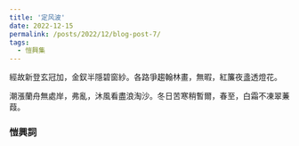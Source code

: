 ```yaml
---
title: '定风波'
date: 2022-12-15
permalink: /posts/2022/12/blog-post-7/
tags:
  - 愷興集
---
```


經故新登玄冠加，金釵半隱碧窗紗。各路爭趨翰林畫，無暇，紅簾夜盞透燈花。

潮漲蘭舟無處岸，弗亂，沐風看盡浪淘沙。冬日苦寒稍暫爾，春至，白霜不凍翠蒹葭。

### 愷興詞